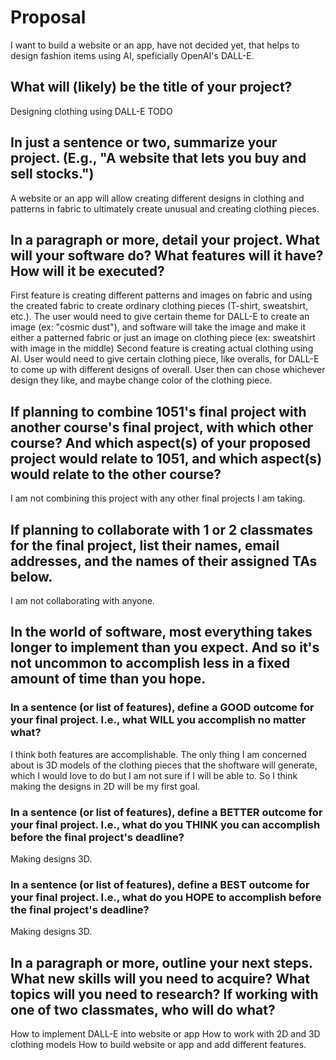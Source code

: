 # Proposal
I want to build a website or an app, have not decided yet, that helps to design fashion items using AI, speficially OpenAI's DALL-E. 
## What will (likely) be the title of your project?
Designing clothing using DALL-E
TODO

## In just a sentence or two, summarize your project. (E.g., "A website that lets you buy and sell stocks.")

A website or an app will allow creating different designs in clothing and patterns in fabric to ultimately create unusual and creating clothing pieces. 

## In a paragraph or more, detail your project. What will your software do? What features will it have? How will it be executed?

First feature is creating different patterns and images on fabric and using the created fabric to create ordinary clothing pieces (T-shirt, sweatshirt, etc.). The user would need to give certain theme for DALL-E to create an image (ex: "cosmic dust"), and software will take the image and make it either a patterned fabric or just an image on clothing piece (ex: sweatshirt with image in the middle) 
Second feature is creating actual clothing using AI. User would need to give certain clothing piece, like overalls, for DALL-E to come up with different designs of overall. User then can chose whichever design they like, and maybe change color of the clothing piece.

## If planning to combine 1051's final project with another course's final project, with which other course? And which aspect(s) of your proposed project would relate to 1051, and which aspect(s) would relate to the other course?

I am not combining this project with any other final projects I am taking.

## If planning to collaborate with 1 or 2 classmates for the final project, list their names, email addresses, and the names of their assigned TAs below.

I am not collaborating with anyone.

## In the world of software, most everything takes longer to implement than you expect. And so it's not uncommon to accomplish less in a fixed amount of time than you hope.

### In a sentence (or list of features), define a GOOD outcome for your final project. I.e., what WILL you accomplish no matter what?

I think both features are accomplishable. The only thing I am concerned about is 3D models of the clothing pieces that the shoftware will generate, which I would love to do but I am not sure if I will be able to. So I think making the designs in 2D will be my first goal.

### In a sentence (or list of features), define a BETTER outcome for your final project. I.e., what do you THINK you can accomplish before the final project's deadline?

Making designs 3D.

### In a sentence (or list of features), define a BEST outcome for your final project. I.e., what do you HOPE to accomplish before the final project's deadline?

Making designs 3D.

## In a paragraph or more, outline your next steps. What new skills will you need to acquire? What topics will you need to research? If working with one of two classmates, who will do what?

How to implement DALL-E into website or app
How to work with 2D and 3D clothing models
How to build website or app and add different features.
